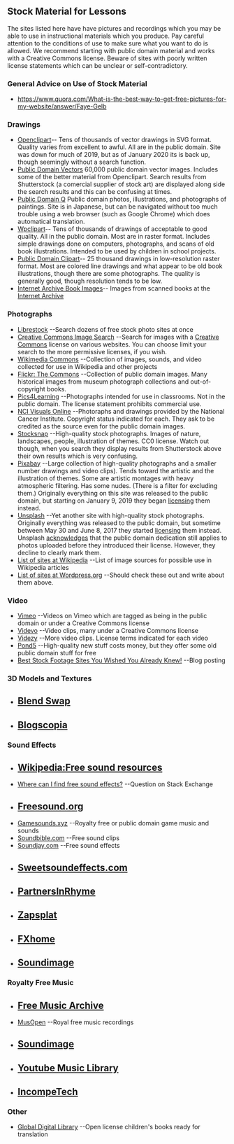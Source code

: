 ## Stock Material for Lessons

The sites listed here have have pictures and recordings which you may be able
to use in instructional materials which you produce. Pay careful attention to
the conditions of use to make sure what you want to do is allowed. We recommend
starting with public domain material and works with a Creative Commons license.
Beware of sites with poorly written license statements which can be unclear
or self-contradictory.

### General Advice on Use of Stock Material

* https://www.quora.com/What-is-the-best-way-to-get-free-pictures-for-my-website/answer/Faye-Gelb

### Drawings
* [Openclipart](https://openclipart.org/)--
	Tens of thousands of vector drawings in SVG format. Quality varies from
	excellent to awful. All are in the public domain. Site was down for
	much of 2019, but as of January 2020 its is back up, though seemingly
	without a search function.
* [Public Domain Vectors](https://publicdomainvectors.org/)
	60,000 public domain vector images. Includes some of the better
	material from Openclipart.
	Search results from Shutterstock (a comercial supplier of stock art)
	are displayed along side the search results and this can be confusing at times.
* [Public Domain Q](https://publicdomainq.net/)
	Public domain photos, illustrations, and photographs of paintings. Site is in
	Japanese, but can be navigated without too much trouble using a web browser
	(such as Google Chrome) which does automatical translation.
* [Wpclipart](https://wpclipart.com/)--
	Tens of thousands of drawings of acceptable to good quality. All in the
	public domain. Most are in raster format. Includes simple drawings
	done on computers, photographs, and scans of old book illustrations.
	Intended to be used by children in school projects.
* [Public Domain Clipart](https://www.pdclipart.org/)--
	25 thousand drawings in low-resolution raster format. Most are colored
	line drawings and what appear to be old book illustrations, though
	there are some photographs. The quality is generally good, though
	resolution tends to be low.
* [Internet Archive Book Images](https://www.flickr.com/photos/internetarchivebookimages/)--
	Images from scanned books at the [Internet Archive](https://archive.org/)

### Photographs
* [Librestock](https://librestock.com/)
	--Search dozens of free stock photo sites at once
* [Creative Commons Image Search](https://search.creativecommons.org/)
	--Search for images with a [Creative Commons](https://creativecommons.org/)
	license on various websites. You can choose limit your search to the more
	permissive licenses, if you wish.
* [Wikimedia Commons](https://commons.wikimedia.org/wiki/Main_Page)
	--Collection of images, sounds, and video collected for use in Wikipedia and
	other projects
* [Flickr: The Commons](https://www.flickr.com/commons)
	--Collection of public domain images. Many historical images from museum
	photograph collections and out-of-copyright books.
* [Pics4Learning](http://pics4learning.com/)
	--Photographs intended for use in classrooms. Not in the public domain.
	The license statement prohibits commercial use.
* [NCI Visuals Online](https://visualsonline.cancer.gov/)
	--Photoraphs and drawings provided by the National Cancer Institute.
	Copyright status indicated for each. They ask to be credited as the source
	even for the public domain images.
* [Stocksnap](https://stocksnap.io/)
	--High-quality stock photographs. Images of nature, landscapes, people,
	illustration of themes. CC0 license. Watch out though, when you search they
	display results from Shutterstock above their own results which is very
	confusing.
* [Pixabay](https://pixabay.com/)
	--Large collection of high-quality photographs and a smaller number
	drawings and video clips). Tends toward the artistic and the illustration
	of themes. Some are artistic montages with heavy atmospheric filtering.
	Has some nudes. (There is a filter for excluding them.)
	Originally everything on this site was released to the public domain,
	but starting on January 9, 2019 they began
	[licensing](https://pixabay.com/service/terms/) them instead.
* [Unsplash](https://unsplash.com/)
	--Yet another site with high-quality stock photographs. Originally everything
	was released to the public domain, but sometime between May 30 and June 8, 2017
	they started [licensing](https://unsplash.com/terms) them instead. Unsplash
	[acknowledges](https://medium.com/@UserRoadmap/unsplash-is-no-longer-under-a-cc0-license-do-you-care-13d5656053b7)
	that the public domain dedication still applies to photos uploaded before they
	introduced their license. However, they decline to clearly mark them.
* [List of sites at Wikipedia](https://commons.m.wikimedia.org/wiki/Commons:Free_media_resources/Photography)
	--List of image sources for possible use in Wikipedia articles
* [List of sites at Wordpress.org](https://make.wordpress.org/themes/handbook/review/resources/#recommended-websites-for-images)
	--Should check these out and write about them above.

### Video
* [Vimeo](https://vimeo.com/creativecommons)
	--Videos on Vimeo which are tagged as being in the public domain or under
	a Creative Commons license
* [Videvo](https://www.videvo.net/)
	--Video clips, many under a Creative Commons license
* [Videzy](https://www.videezy.com/)
	--More video clips. License terms indicated for each video
* [Pond5](https://www.pond5.com/public-domain-curated-collections)
	--High-quality new stuff costs money, but they offer some old public
	domain stuff for free
* [Best Stock Footage Sites You Wished You Already Knew!](https://blog.templatetoaster.com/best-stock-footage-sites/)
	--Blog posting

### 3D Models and Textures
* [Blend Swap](https://www.blendswap.com)
	--
* [Blogscopia](https://resources.blogscopia.com)
	--

### Sound Effects
* [Wikipedia:Free sound resources](https://en.m.wikipedia.org/wiki/Wikipedia:Free_sound_resources)
	--
* [Where can I find free sound effects?](https://sound.stackexchange.com/questions/25298/where-can-i-find-free-sound-effects)
	--Question on Stack Exchange
* [Freesound.org](https://freesound.org)
	--
* [Gamesounds.xyz](https://gamesounds.xyz)
	--Royalty free or public domain game music and sounds
* [Soundbible.com](http://soundbible.com)
	--Free sound clips
* [Soundjay.com](https://www.soundjay.com)
	--Free sound effects
* [Sweetsoundeffects.com](http://sweetsoundeffects.com)
	--
* [PartnersInRhyme](https://www.partnersinrhyme.com/pir/PIRsfx.shtml)
	--
* [Zapsplat](https://www.zapsplat.com)
	--
* [FXhome](https://fxhome.com/sound-effects)
	--
* [Soundimage](http://soundimage.org)
	--

### Royalty Free Music
* [Free Music Archive](https://archive.org/details/freemusicarchive)
	--
* [MusOpen](https://musopen.org)
	--Royal free music recordings
* [Soundimage](http://soundimage.org)
	--
* [Youtube Music Library](https://www.youtube.com/audiolibrary/music)
	--
* [IncompeTech](http://incompetech.com/)
	--

### Other
* [Global Digital Library](https://home.digitallibrary.io/)
	--Open license children's books ready for translation

